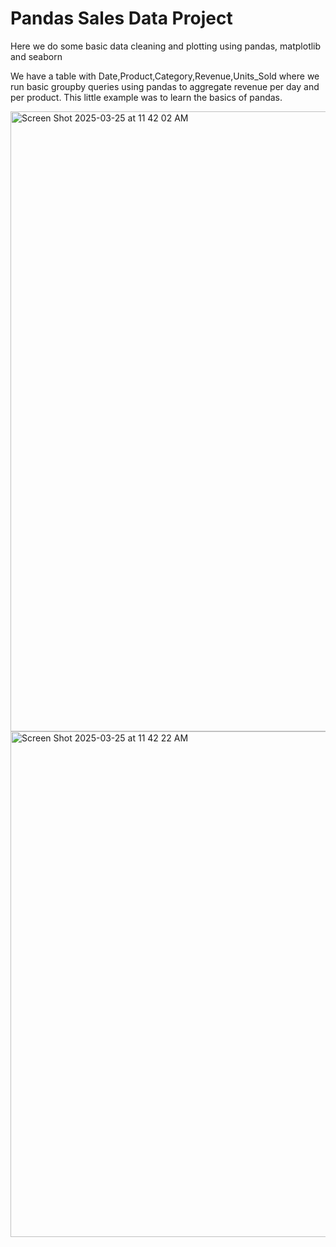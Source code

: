 # Pandas Sales Data Project

Here we do some basic data cleaning and plotting using pandas, matplotlib and seaborn

We have a table with Date,Product,Category,Revenue,Units_Sold where we run basic groupby queries using pandas to aggregate revenue per day and per product. This little example was to learn the basics of pandas.

<img width="992" alt="Screen Shot 2025-03-25 at 11 42 02 AM" src="https://github.com/user-attachments/assets/09876362-ebd6-4f24-b72f-afaa4be28d14" />
<img width="809" alt="Screen Shot 2025-03-25 at 11 42 22 AM" src="https://github.com/user-attachments/assets/a4f859cc-1689-4e94-af41-74edce4a0f47" />
